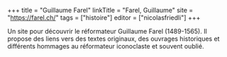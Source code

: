 +++
title = "Guillaume Farel"
linkTitle = "Farel, Guillaume"
site = "https://farel.ch/"
tags = ["histoire"]
editor = ["nicolasfriedli"]
+++

Un site pour découvrir le réformateur Guillaume Farel (1489-1565). Il propose des liens vers des textes originaux, des ouvrages historiques et différents hommages au réformateur iconoclaste et souvent oublié.
